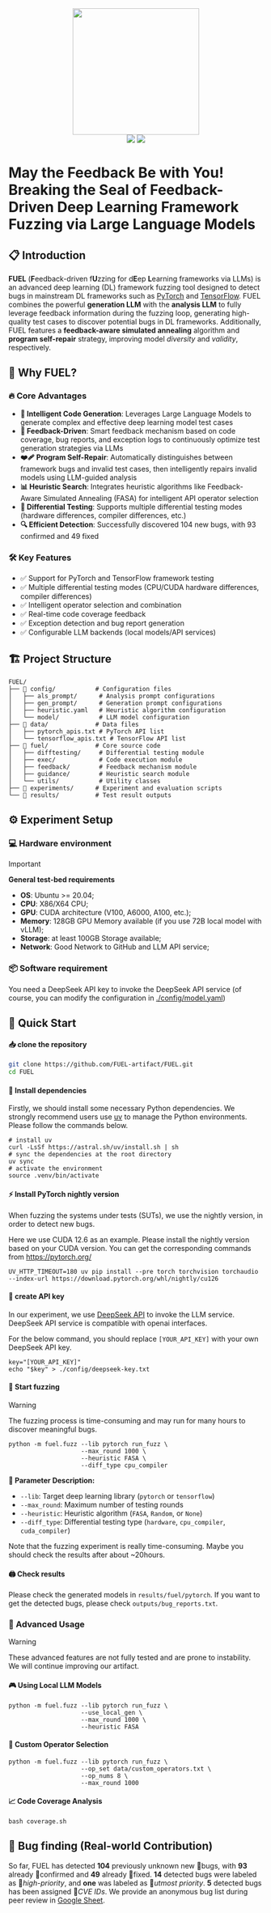 <div align='center'>
  <img src=assets/FUEL-logo.png width=250px >
</div>
<div align='center'>
  <a href="https://docs.google.com/spreadsheets/d/e/2PACX-1vSalhzttBbSI-U313-xOEoZU_H6bajwYZPsEDdLvklFnXDn4Tp6t-W51mO-lTWDzPxnxuh4QZM0ERme/pubhtml"><img src=https://img.shields.io/badge/Bug_List-Google_Sheet-green?style=for-the-badge></a>
  <a href="./LICENSE"><img src=https://img.shields.io/badge/License-Apache_2.0-turquoise?style=for-the-badge ></a>
 </div>

# May the Feedback Be with You! Breaking the Seal of Feedback-Driven Deep Learning Framework Fuzzing via Large Language Models

## 📋 Introduction

**FUEL** (**F**eedback-driven f**U**zzing for d**E**ep **L**earning frameworks via LLMs) is an advanced deep learning (DL) framework fuzzing tool designed to detect bugs in mainstream DL frameworks such as [PyTorch](https://github.com/pytorch/pytorch) and [TensorFlow](https://github.com/tensorflow/tensorflow). FUEL combines the powerful **generation LLM** with the **analysis LLM** to fully leverage feedback information during the fuzzing loop, generating high-quality test cases to discover potential bugs in DL frameworks. Additionally, FUEL features a **feedback-aware simulated annealing** algorithm and **program self-repair** strategy, improving model *diversity* and *validity*, respectively.

## 🎯 Why FUEL?

### 🔥 Core Advantages

- **🤖 Intelligent Code Generation**: Leverages Large Language Models to generate complex and effective deep learning model test cases
- **🔄 Feedback-Driven**: Smart feedback mechanism based on code coverage, bug reports, and exception logs to continuously optimize test generation strategies via LLMs
- **❤️‍🩹 Program Self-Repair**: Automatically distinguishes between framework bugs and invalid test cases, then intelligently repairs invalid models using LLM-guided analysis
- **📊 Heuristic Search**: Integrates heuristic algorithms like Feedback-Aware Simulated Annealing (FASA) for intelligent API operator selection
- **🔬 Differential Testing**: Supports multiple differential testing modes (hardware differences, compiler differences, etc.)
- **🔍 Efficient Detection**: Successfully discovered 104 new bugs, with 93 confirmed and 49 fixed

### 🛠️ Key Features

- ✅ Support for PyTorch and TensorFlow framework testing
- ✅ Multiple differential testing modes (CPU/CUDA hardware differences, compiler differences)
- ✅ Intelligent operator selection and combination
- ✅ Real-time code coverage feedback
- ✅ Exception detection and bug report generation
- ✅ Configurable LLM backends (local models/API services)

## 🏗️ Project Structure

```
FUEL/
├── 📁 config/           # Configuration files
│   ├── als_prompt/      # Analysis prompt configurations
│   ├── gen_prompt/      # Generation prompt configurations
│   ├── heuristic.yaml   # Heuristic algorithm configuration
│   └── model/           # LLM model configuration
├── 📁 data/             # Data files
│   ├── pytorch_apis.txt # PyTorch API list
│   └── tensorflow_apis.txt # TensorFlow API list
├── 📁 fuel/             # Core source code
│   ├── difftesting/     # Differential testing module
│   ├── exec/            # Code execution module
│   ├── feedback/        # Feedback mechanism module
│   ├── guidance/        # Heuristic search module
│   └── utils/           # Utility classes
├── 📁 experiments/      # Experiment and evaluation scripts
└── 📁 results/          # Test result outputs
```

## ⚙️ Experiment Setup

### 💻 Hardware environment

> [!IMPORTANT]
>
> **General test-bed requirements**
>
> - **OS**: Ubuntu >= 20.04;
> - **CPU**: X86/X64 CPU;
> - **GPU**: CUDA architecture (V100, A6000, A100, etc.);
> - **Memory**: 128GB GPU Memory available (if you use 72B local model with vLLM);
> - **Storage**: at least 100GB Storage available;
> - **Network**: Good Network to GitHub and LLM API service;

### 📦 Software requirement

You need a DeepSeek API key to invoke the DeepSeek API service (of course, you can modify the configuration in [./config/model.yaml](./config/model.yaml))

## 🚀 Quick Start

#### 📥 clone the repository

```bash
git clone https://github.com/FUEL-artifact/FUEL.git
cd FUEL
```

#### 🔧 Install dependencies

Firstly, we should install some necessary Python dependencies.
We strongly recommend users use [uv](https://github.com/astral-sh/uv) to manage the Python environments.
Please follow the commands below.

```shell
# install uv
curl -LsSf https://astral.sh/uv/install.sh | sh
# sync the dependencies at the root directory
uv sync
# activate the environment
source .venv/bin/activate
```

#### ⚡ Install PyTorch nightly version

When fuzzing the systems under tests (SUTs), we use the nightly version, in order to detect new bugs.

Here we use CUDA 12.6 as an example. Please install the nightly version based on your CUDA version. You can get the corresponding commands from https://pytorch.org/

```shell
UV_HTTP_TIMEOUT=180 uv pip install --pre torch torchvision torchaudio --index-url https://download.pytorch.org/whl/nightly/cu126
```

#### 🔑 create API key

In our experiment, we use [DeepSeek API](https://platform.deepseek.com/api_keys) to invoke the LLM service. DeepSeek API service is compatible with openai interfaces.

For the below command, you should replace `[YOUR_API_KEY]` with your own DeepSeek API key.

```shell
key="[YOUR_API_KEY]"
echo "$key" > ./config/deepseek-key.txt
```

#### 🏃 Start fuzzing

> [!WARNING]
> The fuzzing process is time-consuming and may run for many hours to discover meaningful bugs.

```shell
python -m fuel.fuzz --lib pytorch run_fuzz \
                    --max_round 1000 \
                    --heuristic FASA \
                    --diff_type cpu_compiler
```

**📃 Parameter Description:**

- `--lib`: Target deep learning library (`pytorch` or `tensorflow`)
- `--max_round`: Maximum number of testing rounds
- `--heuristic`: Heuristic algorithm (`FASA`, `Random`, or `None`)
- `--diff_type`: Differential testing type (`hardware`, `cpu_compiler`, `cuda_compiler`)

Note that the fuzzing experiment is really time-consuming. Maybe you should check the results after about ~20hours.

#### 🖨️ Check results

Please check the generated models in `results/fuel/pytorch`.
If you want to get the detected bugs, please check `outputs/bug_reports.txt`.

### 🔧 Advanced Usage

> [!WARNING]
> These advanced features are not fully tested and are prone to instability. We will continue improving our artifact.

#### 🎮 Using Local LLM Models

```shell
python -m fuel.fuzz --lib pytorch run_fuzz \
                    --use_local_gen \
                    --max_round 1000 \
                    --heuristic FASA
```

#### 👊 Custom Operator Selection

```shell
python -m fuel.fuzz --lib pytorch run_fuzz \
                    --op_set data/custom_operators.txt \
                    --op_nums 8 \
                    --max_round 1000
```

#### 📈 Code Coverage Analysis

```shell
bash coverage.sh
```

## 🚨 Bug finding (Real-world Contribution)

So far, FUEL has detected **104** previously unknown new 🐛bugs, with **93** already 🥰confirmed and **49** already 🥳fixed. **14** detected bugs were labeled as 🚨*high-priority*, and **one** was labeled as 🤯*utmost priority*. **5** detected bugs has been assigned 🐞*CVE IDs*. We provide an anonymous bug list during peer review in [Google Sheet](https://docs.google.com/spreadsheets/d/e/2PACX-1vSalhzttBbSI-U313-xOEoZU_H6bajwYZPsEDdLvklFnXDn4Tp6t-W51mO-lTWDzPxnxuh4QZM0ERme/pubhtml).
